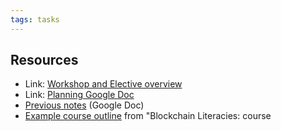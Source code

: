 ```yaml
---
tags: tasks
---
```

## Resources
- Link: [Workshop and Elective overview](https://docs.google.com/document/d/1LrV9qFWpQA9qfHQSZN08RIWaoATnFg-eGSU9PeXGrvA/edit)
- Link: [Planning Google Doc](https://docs.google.com/document/d/1hQhwKALt0JmvWlIpCZJrkzaLbpIfRKYn9r4mDmYr59A/edit)
- [Previous notes](https://docs.google.com/document/d/11w5HLon4hBfD6v_HUh7EtGXaeBPwrnVxY-uMvx7TnuY/edit) (Google Doc)
- [Example course outline](https://docs.google.com/document/d/1GfvOB5I7Q5KuCdlR3qohIEjJrM12_WEgfD5SmIUVrUA/edit) from "Blockchain Literacies: course
